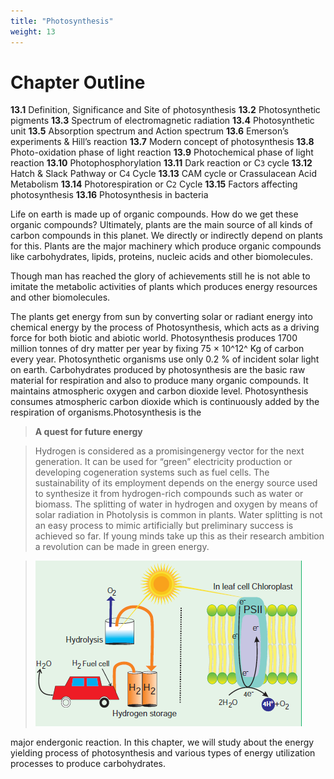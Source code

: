 ```yaml
---
title: "Photosynthesis"
weight: 13
---
```


# Chapter Outline

**13.1** Definition, Significance and Site of photosynthesis
**13.2** Photosynthetic pigments
**13.3** Spectrum of electromagnetic radiation
**13.4** Photosynthetic unit
**13.5** Absorption spectrum and Action spectrum
**13.6** Emerson’s experiments & Hill’s reaction
**13.7** Modern concept of photosynthesis
**13.8** Photo-oxidation phase of light reaction
**13.9** Photochemical phase of light reaction
**13.10** Photophosphorylation
**13.11** Dark reaction or C`3` cycle
**13.12** Hatch & Slack Pathway or C`4` Cycle
**13.13** CAM cycle or Crassulacean Acid Metabolism
**13.14** Photorespiration or C`2` Cycle
**13.15** Factors affecting photosynthesis
**13.16** Photosynthesis in bacteria

Life on earth is made up of organic compounds. How do we get these organic compounds? Ultimately, plants are the main source of all kinds of carbon compounds in this planet. We directly or indirectly depend on plants for this. Plants are the major machinery which produce organic compounds like carbohydrates, lipids, proteins, nucleic acids and other biomolecules.

Though man has reached the glory of achievements still he is not able to imitate the metabolic activities of plants which produces energy resources and other biomolecules.

The plants get energy from sun by converting solar or radiant energy into chemical energy by the process of Photosynthesis, which acts as a driving force for both biotic and abiotic world. Photosynthesis produces 1700 million tonnes of dry matter per year by fixing 75 × 10^12^ Kg of carbon every year. Photosynthetic organisms use only 0.2 % of incident solar light on earth. Carbohydrates produced by photosynthesis are the basic raw material for respiration and also to produce many organic compounds. It maintains atmospheric oxygen and carbon dioxide level. Photosynthesis consumes atmospheric carbon dioxide which is continuously added by the respiration of organisms.Photosynthesis is the

>**A quest for future energy**

>Hydrogen is considered as a promisingenergy vector for the next generation. It can be used for “green” electricity production or developing cogeneration systems such as fuel cells. The sustainability of its employment depends on the energy source used to synthesize it from hydrogen-rich compounds such as water or biomass. The splitting of water in hydrogen and oxygen by means of solar radiation in Photolysis is common in plants. Water splitting is not an easy process to mimic artificially but preliminary success is achieved so far. If young minds take up this as their research ambition a revolution can be made in green energy.

>![alt text](image.png)

major endergonic reaction. In this chapter, we will study about the energy yielding process of photosynthesis and various types of energy utilization processes to produce carbohydrates.